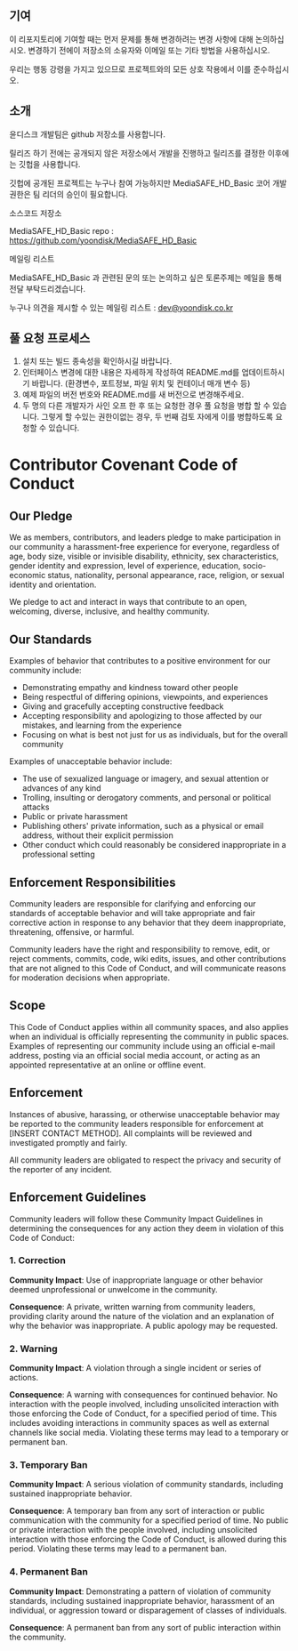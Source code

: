 ## 기여

이 리포지토리에 기여할 때는 먼저 문제를 통해 변경하려는 변경 사항에 대해 논의하십시오.
변경하기 전에이 저장소의 소유자와 이메일 또는 기타 방법을 사용하십시오. 

우리는 행동 강령을 가지고 있으므로 프로젝트와의 모든 상호 작용에서 이를 준수하십시오.

## 소개

윤디스크 개발팀은 github 저장소를 사용합니다.

릴리즈 하기 전에는 공개되지 않은 저장소에서 개발을 진행하고 릴리즈를 결정한 이후에는 깃헙을 사용합니다.

깃헙에 공개된 프로젝트는 누구나 참여 가능하지만 MediaSAFE_HD_Basic 코어 개발 권한은 팀 리더의 승인이 필요합니다.

소스코드 저장소

MediaSAFE_HD_Basic repo : https://github.com/yoondisk/MediaSAFE_HD_Basic

메일링 리스트

MediaSAFE_HD_Basic 과 관련된 문의 또는 논의하고 싶은 토론주제는 메일을 통해 전달 부탁드리겠습니다.

누구나 의견을 제시할 수 있는 메일링 리스트 : dev@yoondisk.co.kr

## 풀 요청 프로세스

1. 설치 또는 빌드 종속성을 확인하시길 바랍니다.
2. 인터페이스 변경에 대한 내용은 자세하게 작성하여 README.md를 업데이트하시기 바랍니다.
   (환경변수, 포트정보, 파일 위치 및 컨테이너 매개 변수 등)
3. 예제 파일의 버전 번호와 README.md를 새 버전으로 변경해주세요.
4. 두 명의 다른 개발자가 사인 오프 한 후 또는 요청한 경우 풀 요청을 병합 할 수 있습니다. 
   그렇게 할 수있는 권한이없는 경우, 두 번째 검토 자에게 이를 병합하도록 요청할 수 있습니다.

# Contributor Covenant Code of Conduct

## Our Pledge

We as members, contributors, and leaders pledge to make participation in our
community a harassment-free experience for everyone, regardless of age, body
size, visible or invisible disability, ethnicity, sex characteristics, gender
identity and expression, level of experience, education, socio-economic status,
nationality, personal appearance, race, religion, or sexual identity
and orientation.

We pledge to act and interact in ways that contribute to an open, welcoming,
diverse, inclusive, and healthy community.

## Our Standards

Examples of behavior that contributes to a positive environment for our
community include:

* Demonstrating empathy and kindness toward other people
* Being respectful of differing opinions, viewpoints, and experiences
* Giving and gracefully accepting constructive feedback
* Accepting responsibility and apologizing to those affected by our mistakes,
  and learning from the experience
* Focusing on what is best not just for us as individuals, but for the
  overall community

Examples of unacceptable behavior include:

* The use of sexualized language or imagery, and sexual attention or
  advances of any kind
* Trolling, insulting or derogatory comments, and personal or political attacks
* Public or private harassment
* Publishing others' private information, such as a physical or email
  address, without their explicit permission
* Other conduct which could reasonably be considered inappropriate in a
  professional setting

## Enforcement Responsibilities

Community leaders are responsible for clarifying and enforcing our standards of
acceptable behavior and will take appropriate and fair corrective action in
response to any behavior that they deem inappropriate, threatening, offensive,
or harmful.

Community leaders have the right and responsibility to remove, edit, or reject
comments, commits, code, wiki edits, issues, and other contributions that are
not aligned to this Code of Conduct, and will communicate reasons for moderation
decisions when appropriate.

## Scope

This Code of Conduct applies within all community spaces, and also applies when
an individual is officially representing the community in public spaces.
Examples of representing our community include using an official e-mail address,
posting via an official social media account, or acting as an appointed
representative at an online or offline event.

## Enforcement

Instances of abusive, harassing, or otherwise unacceptable behavior may be
reported to the community leaders responsible for enforcement at
[INSERT CONTACT METHOD].
All complaints will be reviewed and investigated promptly and fairly.

All community leaders are obligated to respect the privacy and security of the
reporter of any incident.

## Enforcement Guidelines

Community leaders will follow these Community Impact Guidelines in determining
the consequences for any action they deem in violation of this Code of Conduct:

### 1. Correction

**Community Impact**: Use of inappropriate language or other behavior deemed
unprofessional or unwelcome in the community.

**Consequence**: A private, written warning from community leaders, providing
clarity around the nature of the violation and an explanation of why the
behavior was inappropriate. A public apology may be requested.

### 2. Warning

**Community Impact**: A violation through a single incident or series
of actions.

**Consequence**: A warning with consequences for continued behavior. No
interaction with the people involved, including unsolicited interaction with
those enforcing the Code of Conduct, for a specified period of time. This
includes avoiding interactions in community spaces as well as external channels
like social media. Violating these terms may lead to a temporary or
permanent ban.

### 3. Temporary Ban

**Community Impact**: A serious violation of community standards, including
sustained inappropriate behavior.

**Consequence**: A temporary ban from any sort of interaction or public
communication with the community for a specified period of time. No public or
private interaction with the people involved, including unsolicited interaction
with those enforcing the Code of Conduct, is allowed during this period.
Violating these terms may lead to a permanent ban.

### 4. Permanent Ban

**Community Impact**: Demonstrating a pattern of violation of community
standards, including sustained inappropriate behavior,  harassment of an
individual, or aggression toward or disparagement of classes of individuals.

**Consequence**: A permanent ban from any sort of public interaction within
the community.
